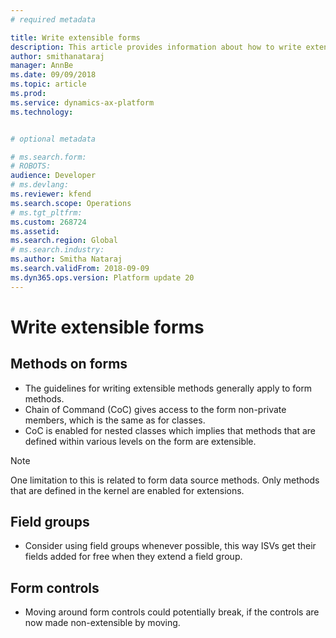 ```yaml
---
# required metadata

title: Write extensible forms
description: This article provides information about how to write extensible forms.
author: smithanataraj
manager: AnnBe
ms.date: 09/09/2018
ms.topic: article
ms.prod: 
ms.service: dynamics-ax-platform
ms.technology: 


# optional metadata

# ms.search.form: 
# ROBOTS: 
audience: Developer
# ms.devlang: 
ms.reviewer: kfend
ms.search.scope: Operations
# ms.tgt_pltfrm: 
ms.custom: 268724
ms.assetid: 
ms.search.region: Global
# ms.search.industry: 
ms.author: Smitha Nataraj
ms.search.validFrom: 2018-09-09
ms.dyn365.ops.version: Platform update 20
---
```


# Write extensible forms

## Methods on forms
+ The guidelines for writing extensible methods generally apply to form methods.
+ Chain of Command (CoC) gives access to the form non-private members, which is the same as for classes.
+ CoC is enabled for nested classes which implies that methods that are defined within various levels on the form are extensible.

> [!NOTE]
> One limitation to this is related to form data source methods. Only methods that are defined in the kernel are enabled for extensions.

## Field groups
+ Consider using field groups whenever possible, this way ISVs get their fields added for free when they extend a field group.

## Form controls
+ Moving around form controls could potentially break, if the controls are now made non-extensible by moving.
